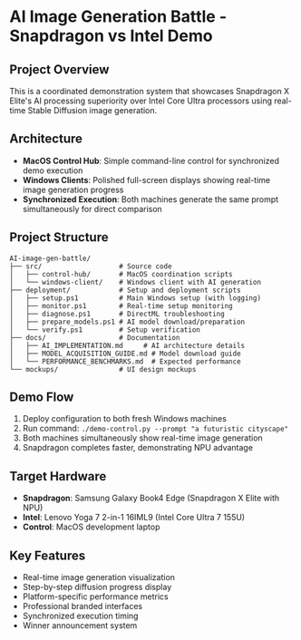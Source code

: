 # AI Image Generation Battle - Snapdragon vs Intel Demo

## Project Overview

This is a coordinated demonstration system that showcases Snapdragon X Elite's AI processing superiority over Intel Core Ultra processors using real-time Stable Diffusion image generation.

## Architecture

- **MacOS Control Hub**: Simple command-line control for synchronized demo execution
- **Windows Clients**: Polished full-screen displays showing real-time image generation progress
- **Synchronized Execution**: Both machines generate the same prompt simultaneously for direct comparison

## Project Structure

```
AI-image-gen-battle/
├── src/                   # Source code
│   ├── control-hub/       # MacOS coordination scripts
│   └── windows-client/    # Windows client with AI generation
├── deployment/            # Setup and deployment scripts
│   ├── setup.ps1          # Main Windows setup (with logging)
│   ├── monitor.ps1        # Real-time setup monitoring
│   ├── diagnose.ps1       # DirectML troubleshooting
│   ├── prepare_models.ps1 # AI model download/preparation
│   └── verify.ps1         # Setup verification
├── docs/                  # Documentation
│   ├── AI_IMPLEMENTATION.md     # AI architecture details
│   ├── MODEL_ACQUISITION_GUIDE.md # Model download guide
│   └── PERFORMANCE_BENCHMARKS.md  # Expected performance
└── mockups/               # UI design mockups
```

## Demo Flow

1. Deploy configuration to both fresh Windows machines
2. Run command: `./demo-control.py --prompt "a futuristic cityscape"`
3. Both machines simultaneously show real-time image generation
4. Snapdragon completes faster, demonstrating NPU advantage

## Target Hardware

- **Snapdragon**: Samsung Galaxy Book4 Edge (Snapdragon X Elite with NPU)
- **Intel**: Lenovo Yoga 7 2-in-1 16IML9 (Intel Core Ultra 7 155U)
- **Control**: MacOS development laptop

## Key Features

- Real-time image generation visualization
- Step-by-step diffusion progress display
- Platform-specific performance metrics
- Professional branded interfaces
- Synchronized execution timing
- Winner announcement system
